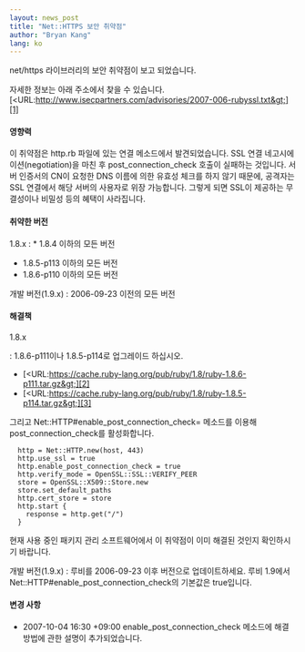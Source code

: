 ```yaml
---
layout: news_post
title: "Net::HTTPS 보안 취약점"
author: "Bryan Kang"
lang: ko
---
```


net/https 라이브러리의 보안 취약점이 보고 되었습니다.

자세한 정보는 아래 주소에서 찾을 수 있습니다.
[&lt;URL:http://www.isecpartners.com/advisories/2007-006-rubyssl.txt&gt;][1]

#### 영향력

이 취약점은 http.rb 파일에 있는 연결 메소드에서 발견되었습니다. SSL 연결 네고시에이션(negotiation)을 마친 후
post\_connection\_check 호출이 실패하는 것입니다. 서버 인증서의 CN이 요청한 DNS 이름에 의한 유효성
체크를 하지 않기 때문에, 공격자는 SSL 연결에서 해당 서버의 사용자로 위장 가능합니다. 그렇게 되면 SSL이 제공하는
무결성이나 비밀성 등의 혜택이 사라집니다.

#### 취약한 버전

1.8.x
: * 1\.8.4 이하의 모든 버전
  * 1\.8.5-p113 이하의 모든 버전
  * 1\.8.6-p110 이하의 모든 버전

개발 버전(1.9.x)
: 2006-09-23 이전의 모든 버전

#### 해결책

1.8.x

: 1\.8.6-p111이나 1.8.5-p114로 업그레이드 하십시오.

  * [&lt;URL:https://cache.ruby-lang.org/pub/ruby/1.8/ruby-1.8.6-p111.tar.gz&gt;][2]
  * [&lt;URL:https://cache.ruby-lang.org/pub/ruby/1.8/ruby-1.8.5-p114.tar.gz&gt;][3]

  그리고 Net::HTTP#enable\_post\_connection\_check= 메소드를 이용해
  post\_connection\_check를 활성화합니다.

      http = Net::HTTP.new(host, 443)
      http.use_ssl = true
      http.enable_post_connection_check = true
      http.verify_mode = OpenSSL::SSL::VERIFY_PEER
      store = OpenSSL::X509::Store.new
      store.set_default_paths
      http.cert_store = store
      http.start {
        response = http.get("/")
      }

  현재 사용 중인 패키지 관리 소프트웨어에서 이 취약점이 이미 해결된 것인지 확인하시기 바랍니다.

개발 버전(1.9.x)
: 루비를 2006-09-23 이후 버전으로 업데이트하세요. 루비 1.9에서
  Net::HTTP#enable\_post\_connection\_check의 기본값은 true입니다.

#### 변경 사항

* 2007-10-04 16:30 +09:00 enable\_post\_connection\_check 메소드에 해결 방법에 관한
  설명이 추가되었습니다.



[1]: http://www.isecpartners.com/advisories/2007-006-rubyssl.txt
[2]: https://cache.ruby-lang.org/pub/ruby/1.8/ruby-1.8.6-p111.tar.gz
[3]: https://cache.ruby-lang.org/pub/ruby/1.8/ruby-1.8.5-p114.tar.gz
